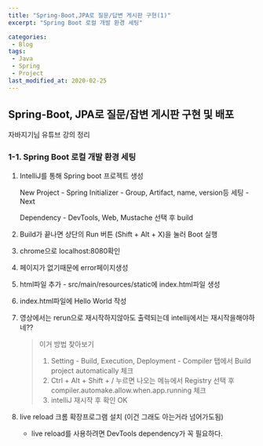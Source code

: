 ```yaml
---
title: "Spring-Boot,JPA로 질문/답변 게시판 구현(1)"
excerpt: "Spring Boot 로컬 개발 환경 세팅"

categories:
 - Blog
tags:
 - Java
 - Spring
 - Project
last_modified_at: 2020-02-25
---
```




## Spring-Boot, JPA로 질문/잡변 게시판 구현 및 배포

자바지기님 유튜브 강의 정리

### 1-1. Spring Boot 로컬 개발 환경 세팅

1. IntelliJ를 통해 Spring boot 프로젝트 생성

   New Project - Spring Initializer - Group, Artifact, name, version등 세팅 - Next

   Dependency - DevTools, Web, Mustache 선택 후 build

2. Build가 끝나면 상단의 Run 버튼 (Shift + Alt + X)을 눌러 Boot 실행

3. chrome으로 localhost:8080확인

4. 페이지가 없기때문에 error페이지생성

5. html파일 추가 - src/main/resources/static에 index.html파일 생성

6. index.html파일에 Hello World 작성

7. 영상에서는 rerun으로 재시작하지않아도 출력되는데 intellij에서는 재시작을해야하네??

   > 이거 방법 찾아보기
   >
   > 1. Setting - Build, Execution, Deployment - Compiler 탭에서 Build project automatically 체크
   > 2. Ctrl + Alt + Shift + / 누르면 나오는 메뉴에서 Registry 선택 후 compiler.automake.allow.when.app.running 체크
   > 3. intelliJ 재시작 후 확인 OK

8. live reload 크롬 확장프로그램 설치 (이건 그래도 아는거라 넘어가도됨)
   * live reload를 사용하려면 DevTools dependency가 꼭 필요하다.





 

